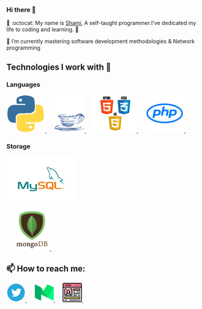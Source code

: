 ### Hi there 👋


🔭 :octocat: My name is [Shami](http://shamirapudi.github.io/), A self-taught programmer.I've dedicated my life to coding and learning. 🚀

🌱 I’m currently mastering software development methodologies & Network programming

## Technologies I work with :information_desk_person:

### Languages

<p>
   <a href="https://www.python.org/">
     <img src="https://raw.githubusercontent.com/shamirapudi/shamirapudi/master/assets/python.gif" height="100">
   </a>&nbsp;&nbsp;&nbsp;&nbsp;
   <a href="https://www.java.com/en/">
     <img src="https://raw.githubusercontent.com/shamirapudi/shamirapudi/master/assets/java.gif" height="100">
   </a>&nbsp;&nbsp;&nbsp;&nbsp;
   <a href="https://www.w3.org/wiki/The_web_standards_model_-_HTML_CSS_and_JavaScript">
     <img src="https://raw.githubusercontent.com/shamirapudi/shamirapudi/master/assets/html-css-js.png" height="100">
   </a></a>&nbsp;&nbsp;&nbsp;&nbsp;
    <a href="https://www.php.net">
     <img src="https://raw.githubusercontent.com/shamirapudi/shamirapudi/master/assets/PHP-Logo.png" height="100">
   </a></a>&nbsp;&nbsp;&nbsp;&nbsp;


</p>


### Storage

<p>
    <a href="https://www.mysql.com/">
        <img src="https://raw.githubusercontent.com/shamirapudi/shamirapudi/master/assets/mysql.gif" height="120">
    </a>
 
</p>

<p>
    &nbsp;&nbsp;&nbsp;&nbsp;
    <a href="https://www.mongodb.com/" rel="nofollow">
        <img src="https://raw.githubusercontent.com/shamirapudi/shamirapudi/master/assets/mongo.gif" height="110">
    </a> &nbsp;&nbsp;&nbsp;&nbsp;
  
</p>





## 📫 How to reach me:
 
  <a href="https://twitter.com/dumbedcode" target="_blank" >
    <img src="https://raw.githubusercontent.com/shamirapudi/shamirapudi/master/assets/twitter.webp" height="50"/>
  </a>&nbsp;&nbsp;&nbsp;&nbsp;
<a href="https://medium.com/@dumbedcode" target="_blank" >
    <img src="https://raw.githubusercontent.com/shamirapudi/shamirapudi/master/assets/medium.png" height="50"/>
</a>&nbsp;&nbsp;&nbsp;&nbsp;
<a href="https://shamirapudi.github.io" target="_blank" >
    <img src="https://raw.githubusercontent.com/shamirapudi/shamirapudi/master/assets/profile.png" height="50"/>
</a>&nbsp;&nbsp;&nbsp;&nbsp;

